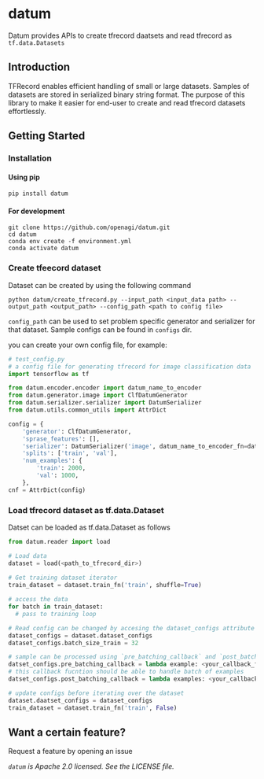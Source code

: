 # datum

Datum provides APIs to create tfrecord daatsets and read tfrecord as `tf.data.Datasets`

## Introduction

TFRecord enables efficient handling of small or large datasets. Samples of datasets are stored in serialized binary string format.
The purpose of this library to make it easier for end-user to create and read tfrecord datasets effortlessly.


## Getting Started

### Installation

#### Using pip
```Shell
pip install datum
```

#### For development
```Shell
git clone https://github.com/openagi/datum.git
cd datum
conda env create -f environment.yml
conda activate datum
```

### Create tfeecord dataset 
Dataset can be created by using the following command
```Shell
python datum/create_tfrecord.py --input_path <input_data path> --output_path <output_path> --config_path <path to config file>
```

`config_path` can be used to set problem specific generator and serializer for that dataset. Sample configs can be found in `configs` dir.

you can create your own config file, for example:
```Python
# test_config.py
# a config file for generating tfrecord for image classification data
import tensorflow as tf

from datum.encoder.encoder import datum_name_to_encoder
from datum.generator.image import ClfDatumGenerator
from datum.serializer.serializer import DatumSerializer
from datum.utils.common_utils import AttrDict

config = {
    'generator': ClfDatumGenerator,
    'sprase_features': [],
    'serializer': DatumSerializer('image', datum_name_to_encoder_fn=datum_name_to_encoder),
    'splits': ['train', 'val'],
    'num_examples': {
        'train': 2000,
        'val': 1000,
    },
cnf = AttrDict(config)
```


### Load tfrecord dataset as tf.data.Dataset
Datset can be loaded as tf.data.Dataset as follows

```Python
from datum.reader import load

# Load data
dataset = load(<path_to_tfrecord_dir>)
   
# Get training dataset iterator
train_dataset = dataset.train_fn('train', shuffle=True)

# access the data
for batch in train_dataset:
  # pass to training loop

# Read config can be changed by accesing the dataset_configs attribute
dataset_configs = dataset.dataset_configs
dataset_configs.batch_size_train = 32

# sample can be processed using `pre_batching_callback` and `post_batch_callback` fns.
datset_configs.pre_batching_callback = lambda example: <your_callback_fn(example, <*kwargs>)>
# this callback fucntion should be able to handle batch of examples
datset_configs.post_batching_callback = lambda examples: <your_callback_fn(examples, <*kwargs>)>

# update configs before iterating over the dataset
dataset.daatset_configs = dataset_configs
train_dataset = dataset.train_fn('train', False)
```


## Want a certain feature?

Request a feature by opening an issue


*`datum` is Apache 2.0 licensed. See the LICENSE file.*
